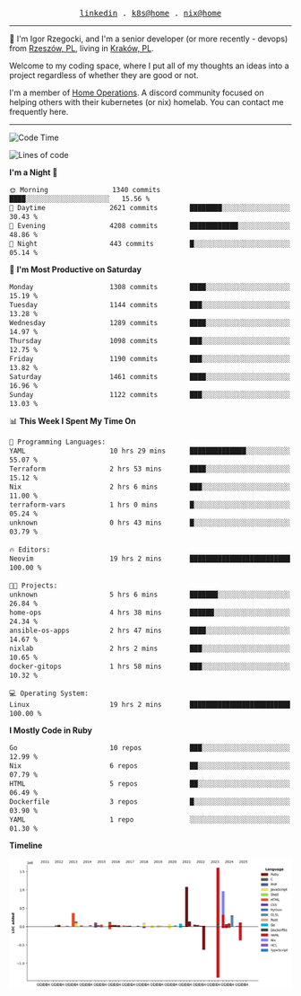 <p align="center">
  <samp>
    <a href="https://www.linkedin.com/in/ajgon">linkedin</a> .
    <a href="https://github.com/deedee-ops/k8s-gitops">k8s@home</a> .
    <a href="https://github.com/deedee-ops/nixlab">nix@home</a>
  </samp>
</p>

----------------------------------------------------------------

:wave: I'm Igor Rzegocki, and I'm a senior developer (or more recently - devops) from [Rzeszów, PL](https://en.wikipedia.org/wiki/Rzesz%C3%B3w), living in [Kraków, PL](https://en.wikipedia.org/wiki/Krak%C3%B3w).

Welcome to my coding space, where I put all of my thoughts an ideas into a project regardless of whether they are good or not.

I'm a member of [Home Operations](https://discord.gg/home-operations). A discord community focused on helping others with their kubernetes (or nix) homelab. You can contact me frequently here.

----------------------------------------------------------------

<!--START_SECTION:waka-->
![Code Time](http://img.shields.io/badge/Code%20Time-592%20hrs%2054%20mins-blue)

![Lines of code](https://img.shields.io/badge/From%20Hello%20World%20I%27ve%20Written-6.0%20million%20lines%20of%20code-blue)

**I'm a Night 🦉** 

```text
🌞 Morning                1340 commits        ████░░░░░░░░░░░░░░░░░░░░░   15.56 % 
🌆 Daytime                2621 commits        ████████░░░░░░░░░░░░░░░░░   30.43 % 
🌃 Evening                4208 commits        ████████████░░░░░░░░░░░░░   48.86 % 
🌙 Night                  443 commits         █░░░░░░░░░░░░░░░░░░░░░░░░   05.14 % 
```
📅 **I'm Most Productive on Saturday** 

```text
Monday                   1308 commits        ████░░░░░░░░░░░░░░░░░░░░░   15.19 % 
Tuesday                  1144 commits        ███░░░░░░░░░░░░░░░░░░░░░░   13.28 % 
Wednesday                1289 commits        ████░░░░░░░░░░░░░░░░░░░░░   14.97 % 
Thursday                 1098 commits        ███░░░░░░░░░░░░░░░░░░░░░░   12.75 % 
Friday                   1190 commits        ███░░░░░░░░░░░░░░░░░░░░░░   13.82 % 
Saturday                 1461 commits        ████░░░░░░░░░░░░░░░░░░░░░   16.96 % 
Sunday                   1122 commits        ███░░░░░░░░░░░░░░░░░░░░░░   13.03 % 
```


📊 **This Week I Spent My Time On** 

```text
💬 Programming Languages: 
YAML                     10 hrs 29 mins      ██████████████░░░░░░░░░░░   55.07 % 
Terraform                2 hrs 53 mins       ████░░░░░░░░░░░░░░░░░░░░░   15.12 % 
Nix                      2 hrs 6 mins        ███░░░░░░░░░░░░░░░░░░░░░░   11.00 % 
terraform-vars           1 hrs 0 mins        █░░░░░░░░░░░░░░░░░░░░░░░░   05.24 % 
unknown                  0 hrs 43 mins       █░░░░░░░░░░░░░░░░░░░░░░░░   03.79 % 

🔥 Editors: 
Neovim                   19 hrs 2 mins       █████████████████████████   100.00 % 

🐱‍💻 Projects: 
unknown                  5 hrs 6 mins        ███████░░░░░░░░░░░░░░░░░░   26.84 % 
home-ops                 4 hrs 38 mins       ██████░░░░░░░░░░░░░░░░░░░   24.34 % 
ansible-os-apps          2 hrs 47 mins       ████░░░░░░░░░░░░░░░░░░░░░   14.67 % 
nixlab                   2 hrs 2 mins        ███░░░░░░░░░░░░░░░░░░░░░░   10.65 % 
docker-gitops            1 hrs 58 mins       ███░░░░░░░░░░░░░░░░░░░░░░   10.32 % 

💻 Operating System: 
Linux                    19 hrs 2 mins       █████████████████████████   100.00 % 
```

**I Mostly Code in Ruby** 

```text
Go                       10 repos            ███░░░░░░░░░░░░░░░░░░░░░░   12.99 % 
Nix                      6 repos             ██░░░░░░░░░░░░░░░░░░░░░░░   07.79 % 
HTML                     5 repos             ██░░░░░░░░░░░░░░░░░░░░░░░   06.49 % 
Dockerfile               3 repos             █░░░░░░░░░░░░░░░░░░░░░░░░   03.90 % 
YAML                     1 repo              ░░░░░░░░░░░░░░░░░░░░░░░░░   01.30 % 
```



**Timeline**

![Lines of Code chart](https://raw.githubusercontent.com/ajgon/ajgon/master/assets/bar_graph.png)


<!--END_SECTION:waka-->
